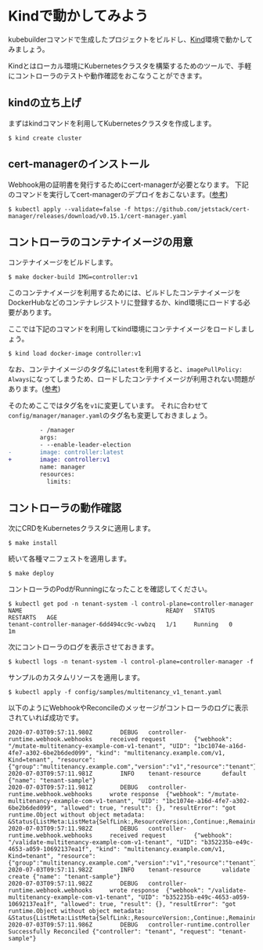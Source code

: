 # Kindで動かしてみよう

kubebuilderコマンドで生成したプロジェクトをビルドし、[Kind](https://kind.sigs.k8s.io/docs/user/quick-start/)環境で動かしてみましょう。

Kindとはローカル環境にKubernetesクラスタを構築するためのツールで、手軽にコントローラのテストや動作確認をおこなうことができます。

## kindの立ち上げ

まずはkindコマンドを利用してKubernetesクラスタを作成します。

```console
$ kind create cluster
```

## cert-managerのインストール

Webhook用の証明書を発行するためにcert-managerが必要となります。
下記のコマンドを実行してcert-managerのデプロイをおこないます。([参考](https://cert-manager.io/docs/installation/kubernetes/))

```console
$ kubectl apply --validate=false -f https://github.com/jetstack/cert-manager/releases/download/v0.15.1/cert-manager.yaml
```

## コントローラのコンテナイメージの用意

コンテナイメージをビルドします。

```console
$ make docker-build IMG=controller:v1
```

このコンテナイメージを利用するためには、ビルドしたコンテナイメージをDockerHubなどのコンテナレジストリに登録するか、kind環境にロードする必要があります。

ここでは下記のコマンドを利用してkind環境にコンテナイメージをロードしましょう。

```console
$ kind load docker-image controller:v1
```

なお、コンテナイメージのタグ名に`latest`を利用すると、`imagePullPolicy: Always`になってしまうため、ロードしたコンテナイメージが利用されない問題があります。([参考](https://kind.sigs.k8s.io/docs/user/quick-start/#loading-an-image-into-your-cluster))

そのためここではタグ名を`v1`に変更しています。
それに合わせて`config/manager/manager.yaml`のタグ名も変更しておきましょう。

```diff
         - /manager
         args:
         - --enable-leader-election
-        image: controller:latest
+        image: controller:v1
         name: manager
         resources:
           limits:
```

## コントローラの動作確認

次にCRDをKubernetesクラスタに適用します。

```console
$ make install
```

続いて各種マニフェストを適用します。

```console
$ make deploy
```

コントローラのPodがRunningになったことを確認してください。

```console
$ kubectl get pod -n tenant-system -l control-plane=controller-manager
NAME                                         READY   STATUS    RESTARTS   AGE
tenant-controller-manager-6dd494cc9c-vwbzq   1/1     Running   0          1m
```

次にコントローラのログを表示させておきます。

```console
$ kubectl logs -n tenant-system -l control-plane=controller-manager -f
```

サンプルのカスタムリソースを適用します。

```console
$ kubectl apply -f config/samples/multitenancy_v1_tenant.yaml
```

以下のようにWebhookやReconcileのメッセージがコントローラのログに表示されていれば成功です。

```consle
2020-07-03T09:57:11.980Z        DEBUG   controller-runtime.webhook.webhooks     received request        {"webhook": "/mutate-multitenancy-example-com-v1-tenant", "UID": "1bc1074e-a16d-4fe7-a302-6be2b6ded099", "kind": "multitenancy.example.com/v1, Kind=tenant", "resource": {"group":"multitenancy.example.com","version":"v1","resource":"tenant"}}
2020-07-03T09:57:11.981Z        INFO    tenant-resource      default {"name": "tenant-sample"}
2020-07-03T09:57:11.981Z        DEBUG   controller-runtime.webhook.webhooks     wrote response  {"webhook": "/mutate-multitenancy-example-com-v1-tenant", "UID": "1bc1074e-a16d-4fe7-a302-6be2b6ded099", "allowed": true, "result": {}, "resultError": "got runtime.Object without object metadata: &Status{ListMeta:ListMeta{SelfLink:,ResourceVersion:,Continue:,RemainingItemCount:nil,},Status:,Message:,Reason:,Details:nil,Code:200,}"}
2020-07-03T09:57:11.982Z        DEBUG   controller-runtime.webhook.webhooks     received request        {"webhook": "/validate-multitenancy-example-com-v1-tenant", "UID": "b352235b-e49c-4653-a059-10692137ea1f", "kind": "multitenancy.example.com/v1, Kind=tenant", "resource": {"group":"multitenancy.example.com","version":"v1","resource":"tenant"}}
2020-07-03T09:57:11.982Z        INFO    tenant-resource      validate create {"name": "tenant-sample"}
2020-07-03T09:57:11.982Z        DEBUG   controller-runtime.webhook.webhooks     wrote response  {"webhook": "/validate-multitenancy-example-com-v1-tenant", "UID": "b352235b-e49c-4653-a059-10692137ea1f", "allowed": true, "result": {}, "resultError": "got runtime.Object without object metadata: &Status{ListMeta:ListMeta{SelfLink:,ResourceVersion:,Continue:,RemainingItemCount:nil,},Status:,Message:,Reason:,Details:nil,Code:200,}"}
2020-07-03T09:57:11.986Z        DEBUG   controller-runtime.controller   Successfully Reconciled {"controller": "tenant", "request": "tenant-sample"}
```
